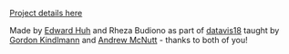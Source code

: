 [Project details here](https://rhezab.github.io/grammar_vectors/)

Made by [Edward Huh](https://www.linkedin.com/in/edward-huh-0130478b) and Rheza Budiono as part of [datavis18](http://people.cs.uchicago.edu/~glk/class/datavis/) taught by [Gordon Kindlmann](http://people.cs.uchicago.edu/~glk/) and [Andrew McNutt](https://www.mcnutt.in/) - thanks to both of you!
